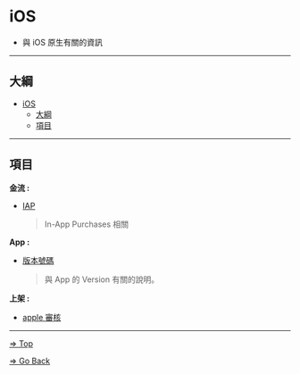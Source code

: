 # iOS

- 與 iOS 原生有關的資訊

---

## 大綱

- [iOS](#ios)
  - [大綱](#大綱)
  - [項目](#項目)

---

## 項目

**金流 :**

- [IAP](./IAP/README.md)

  > In-App Purchases 相關

**App :**

- [版本號碼](./BundleVersion/README.md)

  > 與 App 的 Version 有關的說明。

**上架 :**

- [apple 審核](./Review/README.md)

---

[=> Top](#ios)

[=> Go Back](../README.md)
